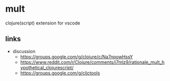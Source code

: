 # mult

clojure(script) extension for vscode


## links

- discussion
  - https://groups.google.com/g/clojure/c/Na7npowHssY
  - https://www.reddit.com/r/Clojure/comments/i7mlz9/rationale_mult_hypothetical_clojurescript/
  - https://groups.google.com/g/cljctools